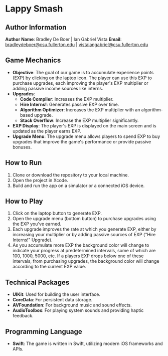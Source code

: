 # Lappy Smash

## Author Information

**Author Name**: Bradley De Boer  | Ian Gabriel Vista
**Email**: bradleydeboer@csu.fullerton.edu | vistaiangabriel@csu.fullerton.edu

## Game Mechanics

- **Objective**: The goal of our game is to accumulate experience points (EXP) by clicking on the laptop icon. The player can use this EXP to purchase upgrades, each improving the player's EXP multiplier or adding passive income sources like interns.
- **Upgrades**:
  - **Code Compiler**: Increases the EXP multiplier.
  - **Hire Interns!**: Generates passive EXP over time.
  - **Algorithm Optimizer**: Increases the EXP multiplier with an algorithm-based upgrade.
  - **Stack Overflow**: Increase the EXP multiplier significantly.
- **EXP Display**: The player's EXP is displayed on the main screen and is updated as the player earns EXP.
- **Upgrade Menu**: The upgrade menu allows players to spend EXP to buy upgrades that improve the game's performance or provide passive bonuses.

## How to Run

1. Clone or download the repository to your local machine.
2. Open the project in Xcode.
3. Build and run the app on a simulator or a connected iOS device.

## How to Play

1. Click on the laptop button to generate EXP.
2. Open the upgrade menu (bottom button) to purchase upgrades using the EXP you've earned.
3. Each upgrade improves the rate at which you generate EXP, either by increasing your multiplier or by adding passive sources of EXP ("Hire Interns!" Upgrade).
4. As you accumulate more EXP the background color will change to indicate your progress at predetermined intervals, some of which are  100, 1000, 5000, etc. If a players EXP drops below one of these intervals, from purchasing upgrades, the background color will change according to the current EXP value.

## Technical Packages

- **UIKit**: Used for building the user interface.
- **CoreData**: For persistent data storage.
- **AVFoundation**: For background music and sound effects.
- **AudioToolbox**: For playing system sounds and providing haptic feedback.

## Programming Language

- **Swift**: The game is written in Swift, utilizing modern iOS frameworks and APIs.
